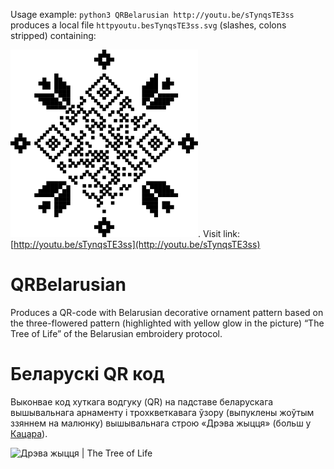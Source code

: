 Usage example: `python3 QRBelarusian http://youtu.be/sTynqsTE3ss` produces a local file `httpyoutu.besTynqsTE3ss.svg` (slashes, colons stripped) containing: 

<img width="300px;" src="httpyoutu.besTynqsTE3ss.svg" alt="Жалуды Дарафеева|Acorns, by Darafiejeva">. Visit link: [http://youtu.be/sTynqsTE3ss](http://youtu.be/sTynqsTE3ss)

# QRBelarusian

Produces a QR-code with Belarusian decorative ornament pattern based on the three-flowered pattern (highlighted with yellow glow in the picture) “The Tree of Life” of the Belarusian embroidery protocol.

# Беларускі QR код
Выконвае код хуткага водгуку (QR) на падставе беларускага вышывальнага арнаменту і трохкветкавага  ўзору (выпуклены жоўтым ззяннем на малюнку) вышывальнага строю «Дрэва жыцця» (больш у [Кацара](https://knihi.com/Michail_Kacar/Bielaruski_arnamient_Tkactva_Vysyuka.html#124)). 

![Дрэва жыцця | The Tree of Life](dreva-zyćcia.png)

